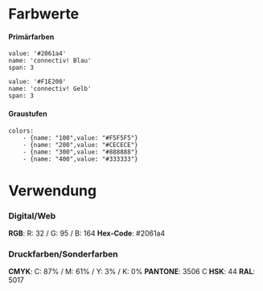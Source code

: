 
# Farbwerte

#### Primärfarben
```color
value: '#2061a4'
name: 'connectiv! Blau'
span: 3
```

```color
value: '#F1E200'
name: 'connectiv! Gelb'
span: 3
```

#### Graustufen

```color-palette|horizontal
colors:
    - {name: "100",value: "#F5F5F5"}
    - {name: "200",value: "#CECECE"}
    - {name: "300",value: "#888888"}
    - {name: "400",value: "#333333"}
```

# Verwendung

### Digital/Web

**RGB**: R: 32 / G: 95 / B: 164
**Hex-Code**: #2061a4


### Druckfarben/Sonderfarben

**CMYK**: C: 87% / M: 61% / Y: 3% / K: 0% 
**PANTONE**: 3506 C
**HSK**: 44
**RAL**: 5017